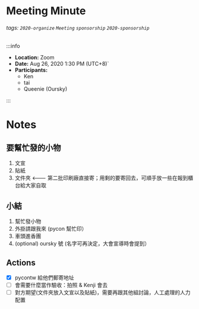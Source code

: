 Meeting Minute
===

###### tags: `2020-organize` `Meeting` `sponsorship` `2020-sponsorship`

:::info
- **Location:** Zoom
- **Date:** Aug 26, 2020 1:30 PM (UTC+8)`
- **Participants:**
    - Ken
    - tai
    - Queenie (Oursky)

:::



# Notes 
<!-- Other important details discussed during the meeting can be entered here. -->

## 要幫忙發的小物
1. 文宣
2. 貼紙
3. 文件夾 <--- 第二批印刷廠直接寄；用剩的要寄回去，可順手放一些在報到櫃台給大家自取



## 小結
1. 幫忙發小物
2. 外掛請跟我來 (pycon 幫忙印）
3. 車頭進香團
4. (optional) oursky 號 (名字可再決定，大會宣導時會提到）

## Actions
- [x] pycontw 給他們郵寄地址
- [ ] 會需要什麼當作驗收：拍照 & Kenji 會去
- [ ] 對方期望(文件夾放入文宣以及貼紙)，需要再跟其他組討論，人工處理的人力配置